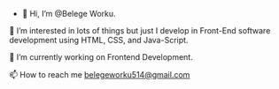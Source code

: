 - 👋 Hi, I’m @Belege Worku.
  
👀 I’m interested in lots of things but just I develop in Front-End software development using HTML, CSS, and Java-Script.

🌱 I’m currently working on Frontend Development.

📫 How to reach me belegeworku514@gmail.com
<!---
belege/belege is a ✨ special ✨ repository because its `README.md` (this file) appears on your GitHub profile.
You can click the Preview link to take a look at your changes.
--->
